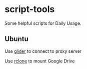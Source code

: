 # script-tools

Some helpful scripts for Daily Usage.

## Ubuntu

Use [glider](https://github.com/nadoo/glider) to connect to proxy server

Use [rclone](https://github.com/ncw/rclone) to mount Google Drive
